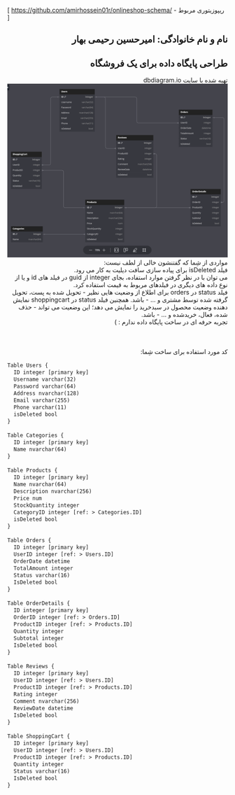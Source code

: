[ https://github.com/amirhossein01r/onlineshop-schema/ - ریپوزیتوری مربوط ]
<h2 dir="rtl">نام و نام خانوادگی: امیرحسین رحیمی بهار</h2>
<h2 dir="rtl">طراحی پایگاه داده برای یک فروشگاه</h2>
<p dir="rtl">
تهیه شده با سایت dbdiagram.io
  <img src="https://raw.githubusercontent.com/amirhossein01r/tahqiqha/main/images/onlineshop-schema-img.png" />
  <br>
مواردی از شِما که گفتنشون خالی از لطف نیست:<br>
فیلد isDeleted برای پیاده سازی سافت دیلیت به کار می رود.<br>
می توان با در نظر گرفتن موارد استفاده، بجای integer از guid در فیلد های id و یا از نوع داده های  دیگری در فیلدهای مربوط به قیمت استفاده کرد.<br>
فیلد status در orders برای اطلاع از وضعیت هایی نظیر - تحویل شده به پست، تحویل گرفته شده توسط مشتری و ... - باشد. همچنین فیلد status در shoppingcart  نمایش دهنده وضعیت محصول در سبدخرید را نمایش می دهد؛ این وضعیت می تواند - حذف شده، فعال، خریدشده و ... - باشد.<br>
تجربه حرفه ای در ساخت پایگاه داده ندارم : )
<br><br><br><br>
کد مورد استفاده برای ساخت شِما:<br>
  
```
Table Users {
  ID integer [primary key]
  Username varchar(32)
  Password varchar(64)
  Address nvarchar(128)
  Email varchar(255)
  Phone varchar(11)
  isDeleted bool
}

Table Categories {
  ID integer [primary key]
  Name nvarchar(64)
}

Table Products {
  ID integer [primary key]
  Name nvarchar(64)
  Description nvarchar(256)
  Price num
  StockQuantity integer
  CategoryID integer [ref: > Categories.ID]
  isDeleted bool
}

Table Orders {
  ID integer [primary key]
  UserID integer [ref: > Users.ID]
  OrderDate datetime
  TotalAmount integer
  Status varchar(16)
  IsDeleted bool
}

Table OrderDetails {
  ID integer [primary key]
  OrderID integer [ref: > Orders.ID]
  ProductID integer [ref: > Products.ID]
  Quantity integer
  Subtotal integer
  IsDeleted bool
}

Table Reviews {
  ID integer [primary key]
  UserID integer [ref: > Users.ID]
  ProductID integer [ref: > Products.ID]
  Rating integer
  Comment nvarchar(256)
  ReviewDate datetime
  IsDeleted bool
}

Table ShoppingCart {
  ID integer [primary key]
  UserID integer [ref: > Users.ID]
  ProductID integer [ref: > Products.ID]
  Quantity integer
  Status varchar(16)
  IsDeleted bool
}
```

</p>
